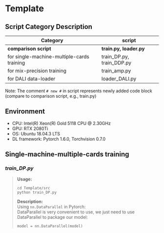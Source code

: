 # Template
## Script Category Description
| Category | script |
| ---- | ---- |
| **comparison script** | **train.py, loader.py** |
| for single-machine-multiple-cards training | train_DP.py, train_DDP.py |
| for mix-precision training | train_amp.py |
| for DALI data-loader | loader_DALI.py |  

Note: The comment `# new #` in script represents newly added code block (compare to comparison script, e.g., train.py)
## Environment
- CPU: Intel(R) Xeon(R) Gold 5118 CPU @ 2.30GHz
- GPU: RTX 2080Ti
- OS: Ubuntu 18.04.3 LTS
- DL framework: Pytorch 1.6.0, Torchvision 0.7.0
## Single-machine-multiple-cards training
### *train_DP.py* 
> **Usage:** 
> ```
> cd Template/src
> python train_DP.py
> ```
> **Description:**  
> Using `nn.DataParallel` in Pytorch:  
> DataParallel is very convenient to use, we just need to use DataParallel to package our model:
> ```
> model = nn.DataParallel(model)
> ```
